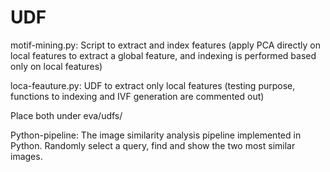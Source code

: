 # UDF

motif-mining.py: Script to extract and index features (apply PCA directly on local features to extract a global feature, and indexing is performed based only on local features)

loca-feauture.py: UDF to extract only local features (testing purpose, functions to indexing and IVF generation are commented out)

Place both under eva/udfs/

Python-pipeline: The image similarity analysis pipeline implemented in Python. Randomly select a query, find and show the two most similar images.
